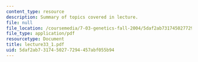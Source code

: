 ```yaml
---
content_type: resource
description: Summary of topics covered in lecture.
file: null
file_location: /coursemedia/7-03-genetics-fall-2004/5daf2ab7317450277294457abf055b94_lecture33_1.pdf
file_type: application/pdf
resourcetype: Document
title: lecture33_1.pdf
uid: 5daf2ab7-3174-5027-7294-457abf055b94
---
```

